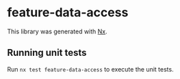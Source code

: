# feature-data-access

This library was generated with [Nx](https://nx.dev).

## Running unit tests

Run `nx test feature-data-access` to execute the unit tests.
